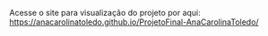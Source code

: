 Acesse o site para visualização do projeto por aqui: https://anacarolinatoledo.github.io/ProjetoFinal-AnaCarolinaToledo/
